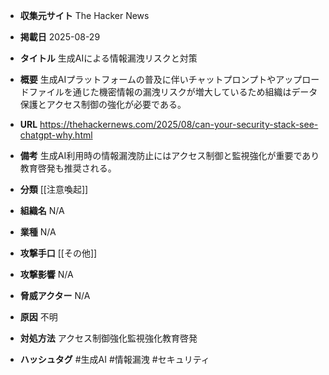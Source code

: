 - **収集元サイト**
The Hacker News

- **掲載日**
2025-08-29

- **タイトル**
生成AIによる情報漏洩リスクと対策

- **概要**
生成AIプラットフォームの普及に伴いチャットプロンプトやアップロードファイルを通じた機密情報の漏洩リスクが増大しているため組織はデータ保護とアクセス制御の強化が必要である。

- **URL**
https://thehackernews.com/2025/08/can-your-security-stack-see-chatgpt-why.html

- **備考**
生成AI利用時の情報漏洩防止にはアクセス制御と監視強化が重要であり教育啓発も推奨される。

- **分類**
[[注意喚起]]

- **組織名**
N/A

- **業種**
N/A

- **攻撃手口**
[[その他]]

- **攻撃影響**
N/A

- **脅威アクター**
N/A

- **原因**
不明

- **対処方法**
アクセス制御強化監視強化教育啓発

- **ハッシュタグ**
#生成AI #情報漏洩 #セキュリティ
